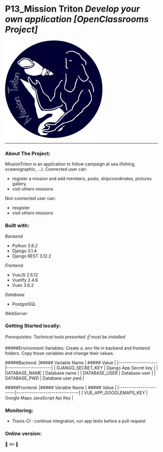 # P13_Mission Triton *Develop your own application [OpenClassrooms Project]*
![image](frontend/src/assets/logo_triton.png)
*****************************************************************************************************************
### About The Project:
MissionTriton is an application to follow campaign at sea (fishing, oceanographic, ...).
Connected user can:
- register a mission and add members, posts, shipcoordinates, pictures gallery.
- visit others missions

Non connected user can:
- resgister
- visit others missions

### Built with:
*Backend*
* Python 3.8.2
* Django 3.1.4
* Django REST 3.12.2

*Frontend*
* VueJS 2.6.12
* Vuetify 2.4.6
* Vuex 3.6.2

*Database*
* PostgreSQL

*WebServer*

### Getting Started locally:
*Prerequisites: Technical tools presented :point_up: must be installed*

#####Environment Variables:
Create a .env file in backend and frontend folders.
Copy those variables and change their values.

#####Backend:
|##### Variable Name | ##### Value           |
|--------------------|-----------------------|
| DJANGO_SECRET_KEY  | Django App Secret key |
| DATABASE_NAME      | Database name         |
| DATABASE_USER      | Database user         |
| DATABASE_PWD       | Database user pwd     |

#####Frontend:
|##### Variable Name     | ##### Value                    |
|------------------------|--------------------------------|
| VUE_APP_GOOGLEMAPS_KEY | Google Maps JavaScript Api Key |


### Monitoring:
- Travis-CI : continue integration, run app tests before a pull request

### Online version:
:ocean: :fish: :volcano: